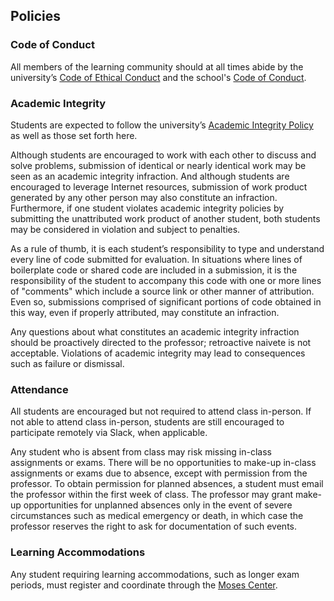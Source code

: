 ## Policies

### Code of Conduct

All members of the learning community should at all times abide by the university’s [Code of Ethical Conduct](https://www.nyu.edu/content/dam/nyu/compliance/documents/CodeOfEthicalConduct.NoQuestions.pdf.pdf) and the school's [Code of Conduct](http://www.stern.nyu.edu/sites/default/files/assets/documents/NYU_Stern_Code_of_Conduct%20Feb16.pdf).

### Academic Integrity

Students are expected to follow the university’s [Academic Integrity Policy](http://www.nyu.edu/about/policies-guidelines-compliance/policies-and-guidelines/academic-integrity-for-students-at-nyu.html) as well as those set forth here.

Although students are encouraged to work with each other to discuss and solve problems, submission of identical or nearly identical work may be seen as an academic integrity infraction. And although students are encouraged to leverage Internet resources, submission of work product generated by any other person may also constitute an infraction. Furthermore, if one student violates academic integrity policies by submitting the unattributed work product of another student, both students may be considered in violation and subject to penalties.

As a rule of thumb, it is each student’s responsibility to type and understand every line of code submitted for evaluation. In situations where lines of boilerplate code or shared code are included in a submission, it is the responsibility of the student to accompany this code with one or more lines of "comments" which include a source link or other manner of attribution. Even so, submissions comprised of significant portions of code obtained in this way, even if properly attributed, may constitute an infraction.

Any questions about what constitutes an academic integrity infraction should be proactively directed to the professor; retroactive naivete is not acceptable. Violations of academic integrity may lead to consequences such as failure or dismissal.

### Attendance

All students are encouraged but not required to attend class in-person. If not able to attend class in-person, students are still encouraged to participate remotely via Slack, when applicable.

Any student who is absent from class may risk missing in-class assignments or exams. There will be no opportunities to make-up in-class assignments or exams due to absence, except with permission from the professor. To obtain permission for planned absences, a student must email the professor within the first week of class. The professor may grant make-up opportunities for unplanned absences only in the event of severe circumstances such as medical emergency or death, in which case the professor reserves the right to ask for documentation of such events.

### Learning Accommodations

Any student requiring learning accommodations, such as longer exam periods, must register and coordinate through the [Moses Center](https://www.nyu.edu/students/communities-and-groups/students-with-disabilities.html).
